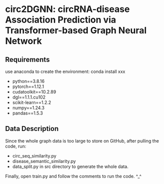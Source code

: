# circ2DGNN: circRNA-disease Association Prediction via Transformer-based Graph Neural Network

## Requirements
use anaconda to create the environment: conda install xxx
- python==3.8.16
- pytorch==1.12.1
- cudatoolkit==10.2.89
- dgl==1.1.1.cu102
- scikit-learn==1.2.2
- numpy==1.24.3
- pandas==1.5.3

## Data Description
Since the whole graph data is too large to store on GitHub, 
after pulling the code, run:
- circ_seq_similarity.py
- disease_semantic_similarity.py
- data_split.py
in src directory to generate the whole data.

Finally, open train.py and follow the comments to run the code. ^_^
